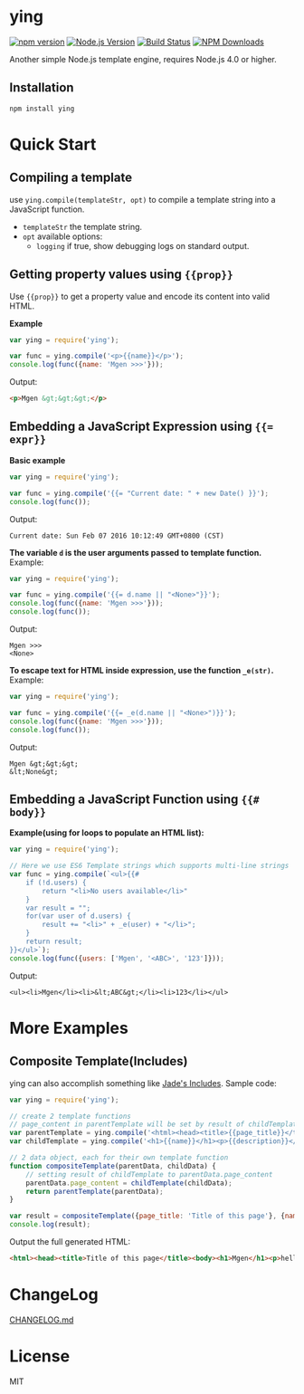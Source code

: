 # ying

[![npm version](https://badge.fury.io/js/ying.svg)](https://badge.fury.io/js/ying)
[![Node.js Version](http://img.shields.io/node/v/ying.svg)](https://nodejs.org/en/)
[![Build Status](https://travis-ci.org/mgenware/ying.svg?branch=master)](http://travis-ci.org/mgenware/ying)
[![NPM Downloads](https://img.shields.io/npm/dm/ying.svg)](https://www.npmjs.org/package/ying)


Another simple Node.js template engine, requires Node.js 4.0 or higher.

## Installation
```
npm install ying
```

# Quick Start
## Compiling a template
use `ying.compile(templateStr, opt)` to compile a template string into a JavaScript function.
* `templateStr` the template string.
* `opt` available options:
   * `logging` if true, show debugging logs on standard output.

## Getting property values using `{{prop}}`
Use `{{prop}}` to get a property value and encode its content into valid HTML.

**Example**
```javascript
var ying = require('ying');

var func = ying.compile('<p>{{name}}</p>');
console.log(func({name: 'Mgen >>>'}));
```

Output:
```html
<p>Mgen &gt;&gt;&gt;</p>
```

## Embedding a JavaScript Expression using `{{= expr}}`

**Basic example**
```js
var ying = require('ying');

var func = ying.compile('{{= "Current date: " + new Date() }}');
console.log(func());
```

Output:
```
Current date: Sun Feb 07 2016 10:12:49 GMT+0800 (CST)
```

**The variable `d` is the user arguments passed to template function.**
Example:
```js
var ying = require('ying');

var func = ying.compile('{{= d.name || "<None>"}}');
console.log(func({name: 'Mgen >>>'}));
console.log(func());
```

Output:
```
Mgen >>>
<None>
```

**To escape text for HTML inside expression, use the function `_e(str)`.**
Example:
```js
var ying = require('ying');

var func = ying.compile('{{= _e(d.name || "<None>")}}');
console.log(func({name: 'Mgen >>>'}));
console.log(func());
```

Output:
```
Mgen &gt;&gt;&gt;
&lt;None&gt;
```

## Embedding a JavaScript Function using `{{# body}}`
**Example(using for loops to populate an HTML list):**
```js
var ying = require('ying');

// Here we use ES6 Template strings which supports multi-line strings
var func = ying.compile(`<ul>{{#
    if (!d.users) {
        return "<li>No users available</li>"
    }
    var result = "";
    for(var user of d.users) {
        result += "<li>" + _e(user) + "</li>";
    }
    return result;
}}</ul>`);
console.log(func({users: ['Mgen', '<ABC>', '123']}));
```

Output:
```
<ul><li>Mgen</li><li>&lt;ABC&gt;</li><li>123</li></ul>
```

# More Examples
## Composite Template(Includes)
ying can also accomplish something like [Jade's Includes](http://jade-lang.com/reference/includes/).
Sample code:
```javascript
var ying = require('ying');

// create 2 template functions
// page_content in parentTemplate will be set by result of childTemplate
var parentTemplate = ying.compile('<html><head><title>{{page_title}}</title><body>{{=d.page_content}}</body></html>');
var childTemplate = ying.compile('<h1>{{name}}</h1><p>{{description}}</p>');

// 2 data object, each for their own template function
function compositeTemplate(parentData, childData) {
    // setting result of childTemplate to parentData.page_content
    parentData.page_content = childTemplate(childData);
    return parentTemplate(parentData);
}

var result = compositeTemplate({page_title: 'Title of this page'}, {name: 'Mgen', description: 'hello'});
console.log(result);
```
Output the full generated HTML:
```html
<html><head><title>Title of this page</title><body><h1>Mgen</h1><p>hello</p></body></html>
```

# ChangeLog
[CHANGELOG.md](CHANGELOG.md)

# License
MIT
